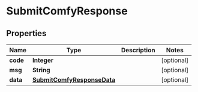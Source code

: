 

# SubmitComfyResponse


## Properties

| Name | Type | Description | Notes |
|------------ | ------------- | ------------- | -------------|
|**code** | **Integer** |  |  [optional] |
|**msg** | **String** |  |  [optional] |
|**data** | [**SubmitComfyResponseData**](SubmitComfyResponseData.md) |  |  [optional] |



